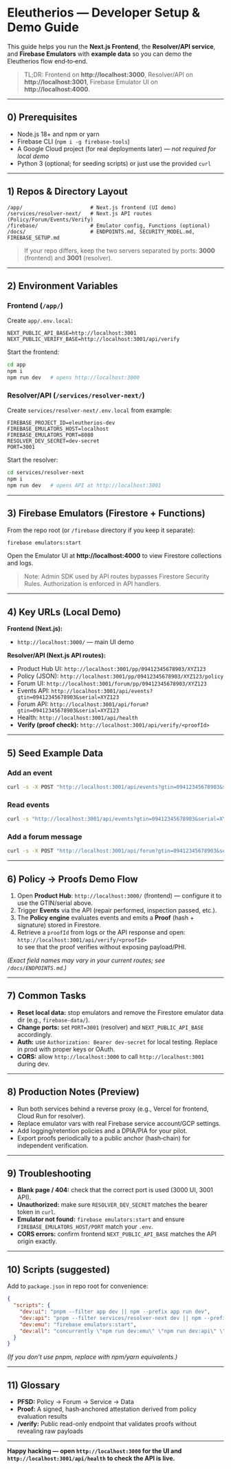 # Eleutherios — Developer Setup & Demo Guide

This guide helps you run the **Next.js Frontend**, the **Resolver/API service**, and **Firebase Emulators** with **example data** so you can demo the Eleutherios flow end‑to‑end.

> TL;DR: Frontend on **http://localhost:3000**, Resolver/API on **http://localhost:3001**, Firebase Emulator UI on **http://localhost:4000**.

---

## 0) Prerequisites

- Node.js 18+ and npm or yarn
- Firebase CLI (`npm i -g firebase-tools`)
- A Google Cloud project (for real deployments later) — *not required for local demo*
- Python 3 (optional; for seeding scripts) or just use the provided `curl`

---

## 1) Repos & Directory Layout

```
/app/                      # Next.js frontend (UI demo)
/services/resolver-next/   # Next.js API routes (Policy/Forum/Events/Verify)
/firebase/                 # Emulator config, Functions (optional)
/docs/                     # ENDPOINTS.md, SECURITY_MODEL.md, FIREBASE_SETUP.md
```

> If your repo differs, keep the two servers separated by ports: **3000** (frontend) and **3001** (resolver).

---

## 2) Environment Variables

### Frontend (`/app/`)

Create `app/.env.local`:
```
NEXT_PUBLIC_API_BASE=http://localhost:3001
NEXT_PUBLIC_VERIFY_BASE=http://localhost:3001/api/verify
```

Start the frontend:
```bash
cd app
npm i
npm run dev   # opens http://localhost:3000
```

### Resolver/API (`/services/resolver-next/`)

Create `services/resolver-next/.env.local` from example:
```
FIREBASE_PROJECT_ID=eleutherios-dev
FIREBASE_EMULATORS_HOST=localhost
FIREBASE_EMULATORS_PORT=8080
RESOLVER_DEV_SECRET=dev-secret
PORT=3001
```

Start the resolver:
```bash
cd services/resolver-next
npm i
npm run dev   # opens API at http://localhost:3001
```

---

## 3) Firebase Emulators (Firestore + Functions)

From the repo root (or `/firebase` directory if you keep it separate):

```bash
firebase emulators:start
```

Open the Emulator UI at **http://localhost:4000** to view Firestore collections and logs.

> Note: Admin SDK used by API routes bypasses Firestore Security Rules. Authorization is enforced in API handlers.

---

## 4) Key URLs (Local Demo)

**Frontend (Next.js):**
- `http://localhost:3000/` — main UI demo

**Resolver/API (Next.js API routes):**
- Product Hub UI: `http://localhost:3001/pp/09412345678903/XYZ123`
- Policy (JSON): `http://localhost:3001/pp/09412345678903/XYZ123/policy`
- Forum UI: `http://localhost:3001/forum/pp/09412345678903/XYZ123`
- Events API: `http://localhost:3001/api/events?gtin=09412345678903&serial=XYZ123`
- Forum API:  `http://localhost:3001/api/forum?gtin=09412345678903&serial=XYZ123`
- Health: `http://localhost:3001/api/health`
- **Verify (proof check):** `http://localhost:3001/api/verify/<proofId>`

---

## 5) Seed Example Data

### Add an event
```bash
curl -s -X POST "http://localhost:3001/api/events?gtin=09412345678903&serial=XYZ123"   -H "Content-Type: application/json"   -H "Authorization: Bearer dev-secret"   -d '{"event_type":"RepairPerformed","payload":{"parts":["gasket-A2"],"co2_avoided":0.8}}'
```

### Read events
```bash
curl -s "http://localhost:3001/api/events?gtin=09412345678903&serial=XYZ123"
```

### Add a forum message
```bash
curl -s -X POST "http://localhost:3001/api/forum?gtin=09412345678903&serial=XYZ123"   -H "Content-Type: application/json"   -H "Authorization: Bearer dev-secret"   -d '{"message":"Initial stakeholder note on maintenance procedure.","author":"demo-user"}'
```

---

## 6) Policy → Proofs Demo Flow

1. Open **Product Hub**: `http://localhost:3000/` (frontend) — configure it to use the GTIN/serial above.  
2. Trigger **Events** via the API (repair performed, inspection passed, etc.).  
3. The **Policy engine** evaluates events and emits a **Proof** (hash + signature) stored in Firestore.  
4. Retrieve a `proofId` from logs or the API response and open:  
   `http://localhost:3001/api/verify/<proofId>`  
   to see that the proof verifies without exposing payload/PHI.

*(Exact field names may vary in your current routes; see `/docs/ENDPOINTS.md`.)*

---

## 7) Common Tasks

- **Reset local data:** stop emulators and remove the Firestore emulator data dir (e.g., `firebase-data/`).  
- **Change ports:** set `PORT=3001` (resolver) and `NEXT_PUBLIC_API_BASE` accordingly.  
- **Auth:** use `Authorization: Bearer dev-secret` for local testing. Replace in prod with proper keys or OAuth.  
- **CORS:** allow `http://localhost:3000` to call `http://localhost:3001` during dev.

---

## 8) Production Notes (Preview)

- Run both services behind a reverse proxy (e.g., Vercel for frontend, Cloud Run for resolver).  
- Replace emulator vars with real Firebase service account/GCP settings.  
- Add logging/retention policies and a DPIA/PIA for your pilot.  
- Export proofs periodically to a public anchor (hash‑chain) for independent verification.

---

## 9) Troubleshooting

- **Blank page / 404:** check that the correct port is used (3000 UI, 3001 API).  
- **Unauthorized:** make sure `RESOLVER_DEV_SECRET` matches the bearer token in `curl`.  
- **Emulator not found:** `firebase emulators:start` and ensure `FIREBASE_EMULATORS_HOST/PORT` match your `.env`.  
- **CORS errors:** confirm frontend `NEXT_PUBLIC_API_BASE` matches the API origin exactly.

---

## 10) Scripts (suggested)

Add to `package.json` in repo root for convenience:

```json
{
  "scripts": {
    "dev:ui": "pnpm --filter app dev || npm --prefix app run dev",
    "dev:api": "pnpm --filter services/resolver-next dev || npm --prefix services/resolver-next run dev",
    "dev:emu": "firebase emulators:start",
    "dev:all": "concurrently \"npm run dev:emu\" \"npm run dev:api\" \"npm run dev:ui\""
  }
}
```

*(If you don’t use pnpm, replace with npm/yarn equivalents.)*

---

## 11) Glossary

- **PFSD:** Policy → Forum → Service → Data  
- **Proof:** A signed, hash‑anchored attestation derived from policy evaluation results  
- **/verify:** Public read-only endpoint that validates proofs without revealing raw payloads

---

**Happy hacking — open `http://localhost:3000` for the UI and `http://localhost:3001/api/health` to check the API is live.**

